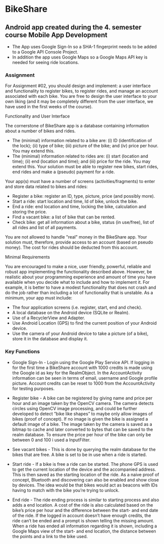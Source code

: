 # BikeShare
## Android app created during the 4. semester course Mobile App Development 

* The App uses Google Sign-In so a SHA-1 fingerprint needs to be added to a Google API Console Project. 
* In addition the app uses Google Maps so a Google Maps API key is needed for seeing ride locations. 


### Assignment

For Assignment #02, you should design and implement: a user interface and functionality to register bikes, to register rides, and manage an account associated with each bike. You are free to design the user interface to your own liking (and it may be completely different from the user interface, we have used in the first weeks of the course).

Functionality and User Interface

The cornerstone of BikeShare app is a database containing information about a number of bikes and rides.

* The (minimal) information related to a bike are: (i) ID (identification of the lock); (ii) type of bike; (iii) picture of the bike; and (iv) price per hour. You may extend this.
* The (minimal) information related to rides are: (i) start (location and time); (ii) end (location and time); and (iii) price for the ride. You may extend this.
Your solution must be able to register new bikes, start rides, end rides and make a (pseudo) payment for a ride.

Your app(s) must have a number of screens (activities/fragments) to enter and store data related to bikes and rides:

* Register a bike: register an ID, type, picture, price (and possibly more).
* Start a ride: start location and time, Id of bike, unlock the bike.
* End a ride: end location and time, locking the bike, calculation and storing the price.
* Find a vacant bike: a list of bike that can be rented.
* Check bike: get all information about a bike, status (in use/free), list of all rides and list of all payments.

You are not allowed to handle "real" money in the BikeShare app. Your solution must, therefore, provide access to an account (based on pseudo money). The cost for rides should be deducted from this account.

Minimal Requirements

You are encouraged to make a nice, user friendly, powerful, reliable and robust app implementing the functionality described above. However, be realistic about your programming experience and amount of time you have available when you decide what to include and how to implement it. For example, it is better to have a modest functionality that does not crash and do the job rather than including a lot of functionality that is unstable. As a minimum, your app must include:

* The four application screens (i.e. register, start, end and check).
* A local database on the Android device (SQLite or Realm).
* Use of a RecyclerView and Adapter.
* Use Android Location (GPS) to find the current position of your Android device.
* Use the camera of your Android device to take a picture (of a bike), store it in the database and display it.

### Key Functions

* Google Sign-In - Login using the Google Play Service API. If logging in for the first time a
BikeShare account with 1000 credits is made using the Google id as key for the RealmObject.
In the AccountActivity information can be seen in terms of email, username and Google profile
picture. Account credits can be reset to 1000 from the AccountActivity for testing purposes.

* Register bike - A bike can be registered by giving name and price per hour and an image
taken by the OpenCV camera. The camera detects circles using OpenCV image processing,
and could be further developed to detect ”bike like shapes” to maybe only allow images of
bikes (proof of concept). If no image is given the bike is assigned a default image of a bike.
The image taken by the camera is saved as a bitmap to cache and later converted to bytes
that can be saved to the realm database. To ensure the price per hour of the bike can only be
between 0 and 100 i used a InputFilter.

* See vacant bikes - This is done by querying the realm database for the bikes that are free.
A bike is set to be in use when a ride is started.

* Start ride - If a bike is free a ride can be started. The phone GPS is used to get the current
location of the device and the accompanied address. This is then saved as the starting location
of the ride. As a naive proof of concept, Bluetooth and discovering can also be enabled and
show close by devices. The idea would be that bikes would act as beacons with IDs having to
match with the bike you’re trying to unlock.

* End ride - The ride ending process is similar to starting process and also adds a end location.
A cost of the ride is also calculated based on the bike’s price per hour and the difference
between the start- and end date of the ride. If the logged in account doesn’t have enough
credits, the ride can’t be ended and a prompt is shown telling the missing amount. When
a ride has ended all information regarding it is shown, including a Google Maps view of the
start- and end location, the distance between the points and a link to the bike used.

